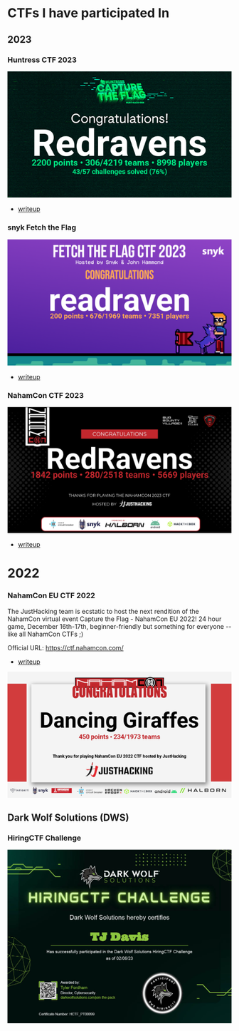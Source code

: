 # CTFs I have participated In


## 2023

### Huntress CTF 2023
![Huntress CTF 2023](HuntressCTF2023/cert.png)

* [writeup](HuntressCTF2023/)


### snyk Fetch the Flag
![Fetch the Flag](Snyk_Fetch_The_Flag_2023/certificate.png)

* [writeup](Snyk_Fetch_The_Flag_2023/readme.md)

### NahamCon CTF 2023

![NahamConCTF2023](https://github.com/OxT7723/NahamCon2023CTF/blob/main/NahamConCTF2023.png)

* [writeup](https://github.com/OxT7723/NahamCon2023CTF)

# 2022

### NahamCon EU CTF 2022
The JustHacking team is ecstatic to host the next rendition of the NahamCon virtual event Capture the Flag - NahamCon EU 2022! 24 hour game, December 16th-17th, beginner-friendly but something for everyone -- like all NahamCon CTFs ;)

Official URL: https://ctf.nahamcon.com/

* [writeup](https://github.com/OxT7723/NahamConCTF2022/blob/master/README.md)

![image](https://github.com/OxT7723/NahamConCTF2022/blob/master/images/NahamConCTF2022.png)


## Dark Wolf Solutions (DWS)
### HiringCTF Challenge
![image](/DWS/TJ%20Davis_Certificate1024_1.jpg)


